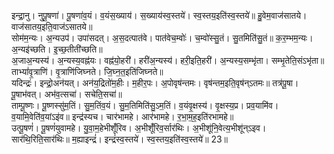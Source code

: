 

  
इन्द्रा॒नु। नुपू॒षणा॑। पू॒षणा॑व॒यं। व॒यंस॒ख्याय॑। स॒ख्याय॑स्व॒स्तये॑। स्व॒स्तय॒इति॑स्व॒स्तये॑॥ हु॒वेम॒वाज॑सातये। वाज॑सातय॒इति॒वाज॑ऽसातये॥  
सोम॑म॒न्यः। अ॒न्यउप॑। उपा॑सदत्। अ॒स॒दत्पात॑वे। पात॑वेच॒म्वोः॑। च॒म्वो॑स्सु॒तं। सु॒तमिति॑सु॒तं॥ क॒र॒म्भम॒न्यः। अ॒न्यइ॑च्छति। इ॒च्छ॒तीती॑च्छति॥  
अ॒जाअ॒न्यस्य॑। अ॒न्यस्य॒वह्न॑यः। वह्न॑यो॒हरी॑। हरी॑अ॒न्यस्य॑। हरी॒इति॒हरी॑। अ॒न्यस्य॒सम्भृ॑ता। सम्भृ॒तेति॒संऽभृ॑ता॥ ताभ्यां॑वृ॒त्राणि॑। वृ॒त्राणि॑जिघ्नते। जि॒घ्न॒त॒इति॑जिघ्नते॥  
यदिन्द्रः॑। इन्द्रो॒अन॑यत्। अन॑य॒द्रितो॑म॒हीः। म॒हीर॒पः। अ॒पोवृष॑न्तमः। वृष॑न्तम॒इति॒वृष॑न्ऽतमः॥ तत्र॑पू॒षा। पू॒षाभ॑वत्। अभ॑व॒त्सचा॑। सचेति॒सचा॑॥  
ताम्पू॒ष्णः। पू॒ष्णस्सु॑म॒तिं। सु॒म॒तिंव॒यं। सु॒म॒तिमिति॑सु॒ऽम॒तिं। व॒यंवृ॒क्षस्य॑। वृ॒क्षस्य॒प्र। प्रव॒यामि॑व। व॒यामि॒वेति॑व॒यांऽइ॑व॥ इन्द्र॑स्यच। चार॑भामहे। आर॑भामहे। र॒भा॒म॒ह॒इति॑रभामहे॥  
उत्पू॒षणं॑। पू॒षणं॑युवामहे। यु॒वा॒म॒हेभीशूँ॑रिव। अ॒भीशूँ॑रिव॒र्सार॑थिः। अ॒भीशू॑नि॒वेत्य॒भीशू॑न्ऽइव। सार॑थि॒रिति॒सार॑थिः॥ म॒ह्याइन्द्रं॑। इन्द्रं॑स्व॒स्तये॑। स्व॒स्तय॒इति॑स्व॒स्तये॑॥ 23॥  

